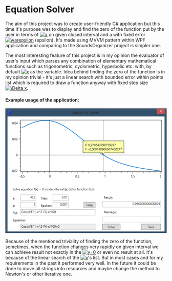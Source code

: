 # Equation Solver

The aim of this project was to create user-friendly C# application but this time it's purpose was to display and find the zero of the function put by the user in terms of <a href="https://www.codecogs.com/eqnedit.php?latex=x" target="_blank"><img src="https://latex.codecogs.com/gif.latex?x" title="x" /></a> on given closed interval and a with fixed error <a href="https://www.codecogs.com/eqnedit.php?latex=\varepsilon" target="_blank"><img src="https://latex.codecogs.com/gif.latex?\varepsilon" title="\varepsilon" /></a> (epsilon). It's made using MVVM pattern within WPF application and comparing to the SoundsOrganizer project is simpler one.

The most interesting feature of this project is in my opinion the evaluator of user's input which parses any combination of elementary mathematical functions such as trigonometric, cyclometric, hyperbolic etc. with, by default <a href="https://www.codecogs.com/eqnedit.php?latex=x" target="_blank"><img src="https://latex.codecogs.com/gif.latex?x" title="x" /></a> as the variable. Idea behind finding the zero of the function is in my opinion trivial - it's just a linear search with bounded error within points list which is required to draw a function anyway with fixed step size <a href="https://www.codecogs.com/eqnedit.php?latex=\Delta&space;x" target="_blank"><img src="https://latex.codecogs.com/gif.latex?\Delta&space;x" title="\Delta x" /></a>.


#### Example usage of the application:

<p align="center">
  <img src="https://raw.githubusercontent.com/gdroguski/EquationSolver/master/example.png">
</p>

Because of the mentioned triviality of finding the zero of the function, sometimes, when the function changes very rapidly on given interval we can achieve result not exactly in the <a href="https://www.codecogs.com/eqnedit.php?latex=y=0" target="_blank"><img src="https://latex.codecogs.com/gif.latex?y=0" title="y=0" /></a> or even no result at all. It's because of the linear search of the <a href="https://www.codecogs.com/eqnedit.php?latex=x" target="_blank"><img src="https://latex.codecogs.com/gif.latex?x" title="x" /></a>'s list. But in most cases and for my requirements in the past it performed very well. In the future it could be done to move all strings into resources and maybe change the method to Newton's or other iterative one.
